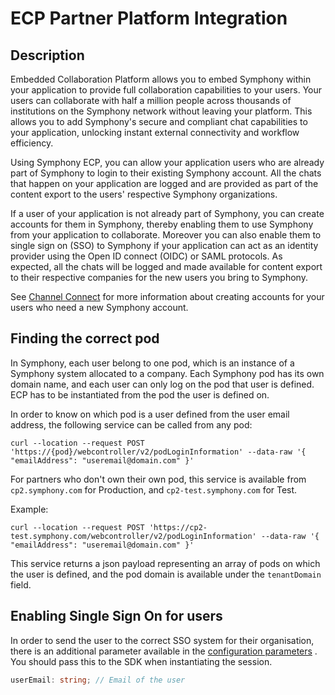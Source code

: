 # ECP Partner Platform Integration

## Description

Embedded Collaboration Platform allows you to embed Symphony within your application to provide full collaboration capabilities to your users. Your users can collaborate with half a million people across thousands of institutions on the Symphony network without leaving your platform. This allows you to add Symphony's secure and compliant chat capabilities to your application, unlocking instant external connectivity and workflow efficiency. &#x20;

Using Symphony ECP, you can allow your application users who are already part of Symphony to login to their existing Symphony account. All the chats that happen on your application are logged and are provided as part of the content export to the users' respective Symphony organizations.&#x20;

If a user of your application is not already part of Symphony, you can create accounts for them in Symphony, thereby enabling them to use Symphony from your application to collaborate. Moreover you can also enable them to single sign on (SSO) to Symphony if your application can act as an identity provider using the Open ID connect (OIDC) or SAML protocols. As expected, all the chats will be logged and made available for content export to their respective companies for the new users you bring to Symphony.&#x20;

See [Channel Connect](https://app.gitbook.com/o/-MB5vuhMZDPnMHgoaIX-/s/4uJeX0uviD4DcU2ZVSdt/) for more information about creating accounts for your users who need a new Symphony account.&#x20;



## Finding the correct pod

In Symphony, each user belong to one pod, which is an instance of a Symphony system allocated to a company. Each Symphony pod has its own domain name, and each user can only log on the pod that user is defined. ECP has to be instantiated from the pod the user is defined on.

In order to know on which pod is a user defined from the user email address, the following service can be called from any pod:&#x20;

`curl --location --request POST 'https://{pod}/webcontroller/v2/podLoginInformation' --data-raw '{ "emailAddress": "useremail@domain.com" }'`

For partners who don't own their own pod, this service is available from `cp2.symphony.com` for Production, and `cp2-test.symphony.com` for Test.

Example:

`curl --location --request POST 'https://cp2-test.symphony.com/webcontroller/v2/podLoginInformation' --data-raw '{ "emailAddress": "useremail@domain.com" }'`

This service returns a json payload representing an array of pods on which the user is defined, and the pod domain is available under the `tenantDomain` field.



## Enabling Single Sign On for users

In order to send the user to the correct SSO system for their organisation, there is an additional parameter available in the [configuration parameters](./#configuration-parameters) . You should pass this to the SDK when instantiating the session.

```typescript
userEmail: string; // Email of the user
```

<mark style="background-color:green;"></mark>

